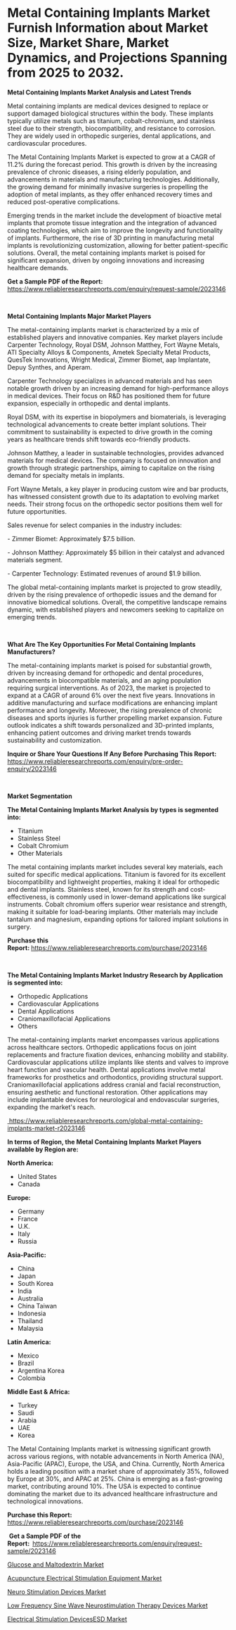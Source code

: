 <p><h1>Metal Containing Implants Market Furnish Information about Market Size, Market Share, Market Dynamics, and Projections Spanning from 2025 to 2032.</h1></p><p><strong>Metal Containing Implants Market Analysis and Latest Trends</strong></p>
<p><p>Metal containing implants are medical devices designed to replace or support damaged biological structures within the body. These implants typically utilize metals such as titanium, cobalt-chromium, and stainless steel due to their strength, biocompatibility, and resistance to corrosion. They are widely used in orthopedic surgeries, dental applications, and cardiovascular procedures.</p><p>The Metal Containing Implants Market is expected to grow at a CAGR of 11.2% during the forecast period. This growth is driven by the increasing prevalence of chronic diseases, a rising elderly population, and advancements in materials and manufacturing technologies. Additionally, the growing demand for minimally invasive surgeries is propelling the adoption of metal implants, as they offer enhanced recovery times and reduced post-operative complications. </p><p>Emerging trends in the market include the development of bioactive metal implants that promote tissue integration and the integration of advanced coating technologies, which aim to improve the longevity and functionality of implants. Furthermore, the rise of 3D printing in manufacturing metal implants is revolutionizing customization, allowing for better patient-specific solutions. Overall, the metal containing implants market is poised for significant expansion, driven by ongoing innovations and increasing healthcare demands.</p></p>
<p><strong>Get a Sample PDF of the Report:&nbsp;</strong> <a href="https://www.reliableresearchreports.com/enquiry/request-sample/2023146?utm_campaign=34&utm_medium=2&utm_source=Github&utm_content=ia&utm_term=29032025&utm_id=metal-containing-implants">https://www.reliableresearchreports.com/enquiry/request-sample/2023146</a></p>
<p>&nbsp;</p>
<p><strong>Metal Containing Implants Major Market Players</strong></p>
<p><p>The metal-containing implants market is characterized by a mix of established players and innovative companies. Key market players include Carpenter Technology, Royal DSM, Johnson Matthey, Fort Wayne Metals, ATI Specialty Alloys & Components, Ametek Specialty Metal Products, QuesTek Innovations, Wright Medical, Zimmer Biomet, aap Implantate, Depuy Synthes, and Aperam.</p><p>Carpenter Technology specializes in advanced materials and has seen notable growth driven by an increasing demand for high-performance alloys in medical devices. Their focus on R&D has positioned them for future expansion, especially in orthopedic and dental implants.</p><p>Royal DSM, with its expertise in biopolymers and biomaterials, is leveraging technological advancements to create better implant solutions. Their commitment to sustainability is expected to drive growth in the coming years as healthcare trends shift towards eco-friendly products.</p><p>Johnson Matthey, a leader in sustainable technologies, provides advanced materials for medical devices. The company is focused on innovation and growth through strategic partnerships, aiming to capitalize on the rising demand for specialty metals in implants.</p><p>Fort Wayne Metals, a key player in producing custom wire and bar products, has witnessed consistent growth due to its adaptation to evolving market needs. Their strong focus on the orthopedic sector positions them well for future opportunities.</p><p>Sales revenue for select companies in the industry includes:</p><p>- Zimmer Biomet: Approximately $7.5 billion.</p><p>- Johnson Matthey: Approximately $5 billion in their catalyst and advanced materials segment.</p><p>- Carpenter Technology: Estimated revenues of around $1.9 billion.</p><p>The global metal-containing implants market is projected to grow steadily, driven by the rising prevalence of orthopedic issues and the demand for innovative biomedical solutions. Overall, the competitive landscape remains dynamic, with established players and newcomers seeking to capitalize on emerging trends.</p></p>
<p>&nbsp;</p>
<p><strong>What Are The Key Opportunities For Metal Containing Implants Manufacturers?</strong></p>
<p><p>The metal-containing implants market is poised for substantial growth, driven by increasing demand for orthopedic and dental procedures, advancements in biocompatible materials, and an aging population requiring surgical interventions. As of 2023, the market is projected to expand at a CAGR of around 6% over the next five years. Innovations in additive manufacturing and surface modifications are enhancing implant performance and longevity. Moreover, the rising prevalence of chronic diseases and sports injuries is further propelling market expansion. Future outlook indicates a shift towards personalized and 3D-printed implants, enhancing patient outcomes and driving market trends towards sustainability and customization.</p></p>
<p><strong>Inquire or Share Your Questions If Any Before Purchasing This Report:</strong> <a href="https://www.reliableresearchreports.com/enquiry/pre-order-enquiry/2023146?utm_campaign=34&utm_medium=2&utm_source=Github&utm_content=ia&utm_term=29032025&utm_id=metal-containing-implants">https://www.reliableresearchreports.com/enquiry/pre-order-enquiry/2023146</a></p>
<p>&nbsp;</p>
<p><strong>Market Segmentation</strong></p>
<p><strong>The Metal Containing Implants Market Analysis by types is segmented into:</strong></p>
<p><ul><li>Titanium</li><li>Stainless Steel</li><li>Cobalt Chromium</li><li>Other Materials</li></ul></p>
<p><p>The metal containing implants market includes several key materials, each suited for specific medical applications. Titanium is favored for its excellent biocompatibility and lightweight properties, making it ideal for orthopedic and dental implants. Stainless steel, known for its strength and cost-effectiveness, is commonly used in lower-demand applications like surgical instruments. Cobalt chromium offers superior wear resistance and strength, making it suitable for load-bearing implants. Other materials may include tantalum and magnesium, expanding options for tailored implant solutions in surgery.</p></p>
<p><strong>Purchase this Report:&nbsp;</strong><a href="https://www.reliableresearchreports.com/purchase/2023146?utm_campaign=34&utm_medium=2&utm_source=Github&utm_content=ia&utm_term=29032025&utm_id=metal-containing-implants">https://www.reliableresearchreports.com/purchase/2023146</a></p>
<p>&nbsp;</p>
<p><strong>The Metal Containing Implants Market Industry Research by Application is segmented into:</strong></p>
<p><ul><li>Orthopedic Applications</li><li>Cardiovascular Applications</li><li>Dental Applications</li><li>Craniomaxillofacial Applications</li><li>Others</li></ul></p>
<p><p>The metal-containing implants market encompasses various applications across healthcare sectors. Orthopedic applications focus on joint replacements and fracture fixation devices, enhancing mobility and stability. Cardiovascular applications utilize implants like stents and valves to improve heart function and vascular health. Dental applications involve metal frameworks for prosthetics and orthodontics, providing structural support. Craniomaxillofacial applications address cranial and facial reconstruction, ensuring aesthetic and functional restoration. Other applications may include implantable devices for neurological and endovascular surgeries, expanding the market's reach.</p></p>
<p><a href="https://www.reliableresearchreports.com/global-metal-containing-implants-market-r2023146?utm_campaign=34&utm_medium=2&utm_source=Github&utm_content=ia&utm_term=29032025&utm_id=metal-containing-implants">&nbsp;https://www.reliableresearchreports.com/global-metal-containing-implants-market-r2023146</a></p>
<p><strong>In terms of Region, the Metal Containing Implants Market Players available by Region are:</strong></p>
<p>
    <p> <strong> North America: </strong>
        <ul>
            <li>United States</li>
            <li>Canada</li>
        </ul>
        </p> 
    <p> <strong> Europe: </strong>
        <ul>
            <li>Germany</li>
            <li>France</li>
            <li>U.K.</li>
            <li>Italy</li>
            <li>Russia</li>
        </ul>
        </p> 
    <p> <strong> Asia-Pacific: </strong>
        <ul>
            <li>China</li>
            <li>Japan</li>
            <li>South Korea</li>
            <li>India</li>
            <li>Australia</li>
            <li>China Taiwan</li>
            <li>Indonesia</li>
            <li>Thailand</li>
            <li>Malaysia</li>
        </ul>
        </p> 
    <p> <strong> Latin America: </strong>
        <ul>
            <li>Mexico</li>
            <li>Brazil</li>
            <li>Argentina Korea</li>
            <li>Colombia</li>
        </ul>
        </p> 
    <p> <strong> Middle East & Africa: </strong>
        <ul>
            <li>Turkey</li>
            <li>Saudi</li>
            <li>Arabia</li>
            <li>UAE</li>
            <li>Korea</li>
        </ul>
    </p>
    </p>
<p><p>The Metal Containing Implants market is witnessing significant growth across various regions, with notable advancements in North America (NA), Asia-Pacific (APAC), Europe, the USA, and China. Currently, North America holds a leading position with a market share of approximately 35%, followed by Europe at 30%, and APAC at 25%. China is emerging as a fast-growing market, contributing around 10%. The USA is expected to continue dominating the market due to its advanced healthcare infrastructure and technological innovations.</p></p>
<p><strong>Purchase this Report: </strong><a href="https://www.reliableresearchreports.com/purchase/2023146?utm_campaign=34&utm_medium=2&utm_source=Github&utm_content=ia&utm_term=29032025&utm_id=metal-containing-implants">https://www.reliableresearchreports.com/purchase/2023146</a></p>
<p>&nbsp;<strong>Get a Sample PDF of the Report:&nbsp;&nbsp;</strong><a href="https://www.reliableresearchreports.com/enquiry/request-sample/2023146?utm_campaign=34&utm_medium=2&utm_source=Github&utm_content=ia&utm_term=29032025&utm_id=metal-containing-implants">https://www.reliableresearchreports.com/enquiry/request-sample/2023146</a></p>
<p><strong></strong></p>
<p><p><a href="https://github.com/shefikagbons/Market-Research-Report-List-1/blob/main/glucose-and-maltodextrin-market.md?utm_campaign=34&utm_medium=2&utm_source=Github&utm_content=ia&utm_term=29032025&utm_id=metal-containing-implants">Glucose and Maltodextrin Market</a></p><p><a href="https://github.com/nontoengolo/Market-Research-Report-List-1/blob/main/acupuncture-electrical-stimulation-equipment-market.md?utm_campaign=34&utm_medium=2&utm_source=Github&utm_content=ia&utm_term=29032025&utm_id=metal-containing-implants">Acupuncture Electrical Stimulation Equipment Market</a></p><p><a href="https://github.com/pomasifilo/Market-Research-Report-List-1/blob/main/neuro-stimulation-devices-market.md?utm_campaign=34&utm_medium=2&utm_source=Github&utm_content=ia&utm_term=29032025&utm_id=metal-containing-implants">Neuro Stimulation Devices Market</a></p><p><a href="https://github.com/avikalitesjj/Market-Research-Report-List-1/blob/main/low-frequency-sine-wave-neurostimulation-therapy-devices-market.md?utm_campaign=34&utm_medium=2&utm_source=Github&utm_content=ia&utm_term=29032025&utm_id=metal-containing-implants">Low Frequency Sine Wave Neurostimulation Therapy Devices Market</a></p><p><a href="https://github.com/ceneabiruk11/Market-Research-Report-List-1/blob/main/electrical-stimulation-devicesesd-market.md?utm_campaign=34&utm_medium=2&utm_source=Github&utm_content=ia&utm_term=29032025&utm_id=metal-containing-implants">Electrical Stimulation DevicesESD Market</a></p></p>
